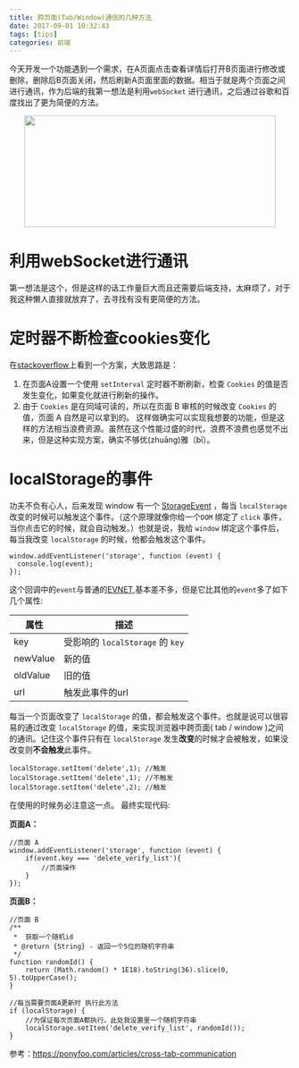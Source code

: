 ```yaml
---
title: 跨页面(Tab/Window)通信的几种方法
date: 2017-09-01 10:32:43
tags: [tips]
categories: 前端
---
```


​	今天开发一个功能遇到一个需求，在A页面点击查看详情后打开B页面进行修改或删除，删除后B页面关闭，然后刷新A页面里面的数据。相当于就是两个页面之间进行通讯，作为后端的我第一想法是利用`webSocket` 进行通讯，之后通过谷歌和百度找出了更为简便的方法。

<div align=center><img width="450" height="200" src="../../../../images/2017-9-13/additional/html%E9%A1%B5%E9%9D%A2%E4%BC%A0%E5%80%BC.png" algin="center"/></div><!-- more -->

# 利用webSocket进行通讯

​	第一想法是这个，但是这样的话工作量巨大而且还需要后端支持，太麻烦了，对于我这种懒人直接就放弃了，去寻找有没有更简便的方法。

# 定时器不断检查cookies变化

在[stackoverflow](https://stackoverflow.com/)上看到一个方案，大致思路是：

1. 在页面A设置一个使用 `setInterval` 定时器不断刷新，检查 `Cookies` 的值是否发生变化，如果变化就进行刷新的操作。
2. 由于 `Cookies` 是在同域可读的，所以在页面 B 审核的时候改变 `Cookies` 的值，页面 A 自然是可以拿到的。
   这样做确实可以实现我想要的功能，但是这样的方法相当浪费资源。虽然在这个性能过盛的时代，浪费不浪费也感觉不出来，但是这种实现方案，确实不够优(zhuāng)雅（bī）。

# localStorage的事件

功夫不负有心人，后来发现 window 有一个 [StorageEvent](https://developer.mozilla.org/zh-CN/docs/Web/API/StorageEvent) ，每当 `localStorage` 改变的时候可以触发这个事件。（这个原理就像你给一个`DOM` 绑定了 `click` 事件，当你点击它的时候，就会自动触发。）也就是说，我给 `window` 绑定这个事件后，每当我改变 `localStorage` 的时候，他都会触发这个事件。

```
window.addEventListener('storage', function (event) {
  console.log(event);
});
```

这个回调中的`event`与普通的[EVNET](https://developer.mozilla.org/zh-CN/docs/Web/API/Event#Properties),基本差不多，但是它比其他的`event`多了如下几个属性:

| 属性       | 描述                          |
| -------- | --------------------------- |
| key      | 受影响的 `localStorage` 的 `key` |
| newValue | 新的值                         |
| oldValue | 旧的值                         |
| url      | 触发此事件的url                   |

每当一个页面改变了 `localStorage` 的值，都会触发这个事件。也就是说可以很容易的通过改变 `localStorage` 的值，来实现浏览器中跨页面( tab / window )之间的通讯。记住这个事件只有在 `localStorage` 发生**改变**的时候才会被触发，如果没改变则**不会触发**此事件。

```
localStorage.setItem('delete',1); //触发
localStorage.setItem('delete',1); //不触发
localStorage.setItem('delete',2); //触发
```

在使用的时候务必注意这一点。
最终实现代码:

**页面A：**

```
//页面 A
window.addEventListener('storage', function (event) {
    if(event.key === 'delete_verify_list'){
        //页面操作
    }
});
```

**页面B：**

```
//页面 B
/**
 *  获取一个随机id
 * @return {String} - 返回一个5位的随机字符串
 */
function randomId() {
    return (Math.random() * 1E18).toString(36).slice(0, 5).toUpperCase();
}

//每当需要页面A更新时 执行此方法
if (localStorage) {
	//为保证每次页面A都执行，此处我设置里一个随机字符串
    localStorage.setItem('delete_verify_list', randomId());
}
```

参考：<https://ponyfoo.com/articles/cross-tab-communication>

